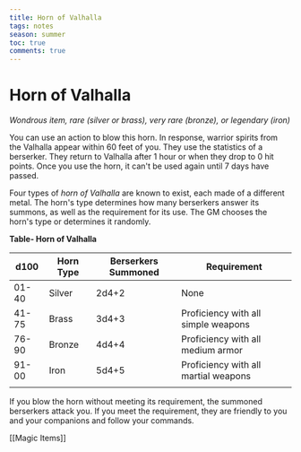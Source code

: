 ---title: Horn of Valhallatags: notesseason: summertoc: truecomments: true---
# Horn of Valhalla

*Wondrous item, rare (silver or brass), very rare (bronze), or legendary (iron)*

You can use an action to blow this horn. In response, warrior spirits from the Valhalla appear within 60 feet of you. They use the statistics of a berserker. They return to Valhalla after 1 hour or when they drop to 0 hit points. Once you use the horn, it can't be used again until 7 days have passed.

Four types of *horn of Valhalla* are known to exist, each made of a different metal. The horn's type determines how many berserkers answer its summons, as well as the requirement for its use. The GM chooses the horn's type or determines it randomly.

**Table- Horn of Valhalla**

| d100  | Horn Type | Berserkers Summoned | Requirement                          |
|-------|-----------|---------------------|--------------------------------------|
| 01-40 | Silver    | 2d4+2               | None                                 |
| 41-75 | Brass     | 3d4+3               | Proficiency with all simple weapons  |
| 76-90 | Bronze    | 4d4+4               | Proficiency with all medium armor    |
| 91-00 | Iron      | 5d4+5               | Proficiency with all martial weapons |
|       |           |                     |                                      |

If you blow the horn without meeting its requirement, the summoned berserkers attack you. If you meet the requirement, they are friendly to you and your companions and follow your commands.


[[Magic Items]]
